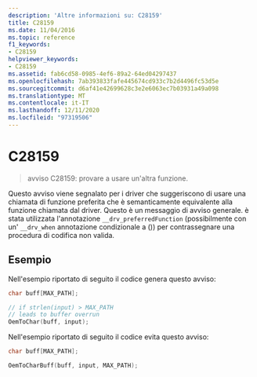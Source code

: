 ```yaml
---
description: 'Altre informazioni su: C28159'
title: C28159
ms.date: 11/04/2016
ms.topic: reference
f1_keywords:
- C28159
helpviewer_keywords:
- C28159
ms.assetid: fab6cd58-0985-4ef6-89a2-64ed04297437
ms.openlocfilehash: 7ab393833fafe445674cd933c7b2d4496fc53d5e
ms.sourcegitcommit: d6af41e42699628c3e2e6063ec7b03931a49a098
ms.translationtype: MT
ms.contentlocale: it-IT
ms.lasthandoff: 12/11/2020
ms.locfileid: "97319506"
---
```

# <a name="c28159"></a>C28159

> avviso C28159: provare a usare un'altra funzione.

Questo avviso viene segnalato per i driver che suggeriscono di usare una chiamata di funzione preferita che è semanticamente equivalente alla funzione chiamata dal driver. Questo è un messaggio di avviso generale. è stata utilizzata l'annotazione `__drv_preferredFunction` (possibilmente con un' `__drv_when` annotazione condizionale a ()) per contrassegnare una procedura di codifica non valida.

## <a name="example"></a>Esempio

Nell'esempio riportato di seguito il codice genera questo avviso:

```cpp
char buff[MAX_PATH];

// if strlen(input) > MAX_PATH
// leads to buffer overrun
OemToChar(buff, input);
```

Nell'esempio riportato di seguito il codice evita questo avviso:

```cpp
char buff[MAX_PATH];

OemToCharBuff(buff, input, MAX_PATH);
```
